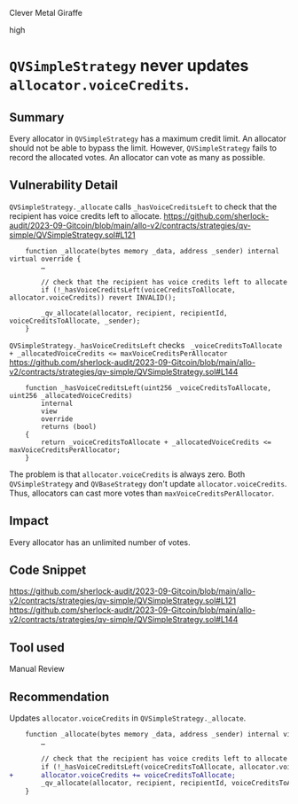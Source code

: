 Clever Metal Giraffe

high

# `QVSimpleStrategy` never updates `allocator.voiceCredits`.
## Summary

Every allocator in `QVSimpleStrategy` has a maximum credit limit. An allocator should not be able to bypass the limit. However, `QVSimpleStrategy` fails to record the allocated votes. An allocator can vote as many as possible.

## Vulnerability Detail

`QVSimpleStrategy._allocate` calls `_hasVoiceCreditsLeft` to check that the recipient has voice credits left to allocate.
https://github.com/sherlock-audit/2023-09-Gitcoin/blob/main/allo-v2/contracts/strategies/qv-simple/QVSimpleStrategy.sol#L121
```solidity
    function _allocate(bytes memory _data, address _sender) internal virtual override {
        …

        // check that the recipient has voice credits left to allocate
        if (!_hasVoiceCreditsLeft(voiceCreditsToAllocate, allocator.voiceCredits)) revert INVALID();

        _qv_allocate(allocator, recipient, recipientId, voiceCreditsToAllocate, _sender);
    }
```

`QVSimpleStrategy._hasVoiceCreditsLeft` checks ` _voiceCreditsToAllocate + _allocatedVoiceCredits <= maxVoiceCreditsPerAllocator`
https://github.com/sherlock-audit/2023-09-Gitcoin/blob/main/allo-v2/contracts/strategies/qv-simple/QVSimpleStrategy.sol#L144
```solidity
    function _hasVoiceCreditsLeft(uint256 _voiceCreditsToAllocate, uint256 _allocatedVoiceCredits)
        internal
        view
        override
        returns (bool)
    {
        return _voiceCreditsToAllocate + _allocatedVoiceCredits <= maxVoiceCreditsPerAllocator;
    }
```

The problem is that `allocator.voiceCredits` is always zero. Both `QVSimpleStrategy` and `QVBaseStrategy` don't update `allocator.voiceCredits`. Thus, allocators can cast more votes than `maxVoiceCreditsPerAllocator`.

## Impact

Every allocator has an unlimited number of votes.

## Code Snippet

https://github.com/sherlock-audit/2023-09-Gitcoin/blob/main/allo-v2/contracts/strategies/qv-simple/QVSimpleStrategy.sol#L121
https://github.com/sherlock-audit/2023-09-Gitcoin/blob/main/allo-v2/contracts/strategies/qv-simple/QVSimpleStrategy.sol#L144


## Tool used

Manual Review

## Recommendation

Updates `allocator.voiceCredits` in  `QVSimpleStrategy._allocate`.

```diff
    function _allocate(bytes memory _data, address _sender) internal virtual override {
        …

        // check that the recipient has voice credits left to allocate
        if (!_hasVoiceCreditsLeft(voiceCreditsToAllocate, allocator.voiceCredits)) revert INVALID();
+       allocator.voiceCredits += voiceCreditsToAllocate;
        _qv_allocate(allocator, recipient, recipientId, voiceCreditsToAllocate, _sender);
    }
```
